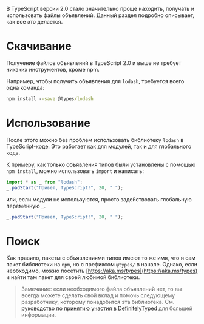 В TypeScript версии 2.0 стало значительно проще находить, получать и использовать файлы объявлений.
Данный раздел подробно описывает, как все это делается.

# Скачивание

Получение файлов объявлений в TypeScript 2.0 и выше не требует никаких инструментов, кроме npm.

Например, чтобы получить объявления для `lodash`, требуется всего одна команда:

```cmd
npm install --save @types/lodash
```

# Использование

После этого можно без проблем использовать библиотеку `lodash` в TypeScript-коде.
Это работает как для модулей, так и для глобального кода.

К примеру, как только объявления типов были установлены с помощью `npm install`, можно использовать `import` и написать:

```ts
import * as _ from "lodash";
_.padStart("Привет, TypeScript!", 20, " ");
```

или, если модули не используются, просто задействовать глобальную переменную `_`.

```ts
_.padStart("Привет, TypeScript!", 20, " ");
```

# Поиск

Как правило, пакеты с объявлениями типов имеют то же имя, что и сам пакет библиотеки на `npm`, но с префиксом `@types/` в начале. Однако, если необходимо, можно посетить [https://aka.ms/types](https://aka.ms/types) и найти там пакет для своей любимой библиотеки.

> Замечание: если необходимого файла объявлений нет, то вы всегда можете сделать свой вклад и помочь следующему разработчику, которому понадобится эта библиотека.
> См. [руководство по принятию участия в DefinitelyTyped](http://definitelytyped.org/guides/contributing.html) для большей информации.
